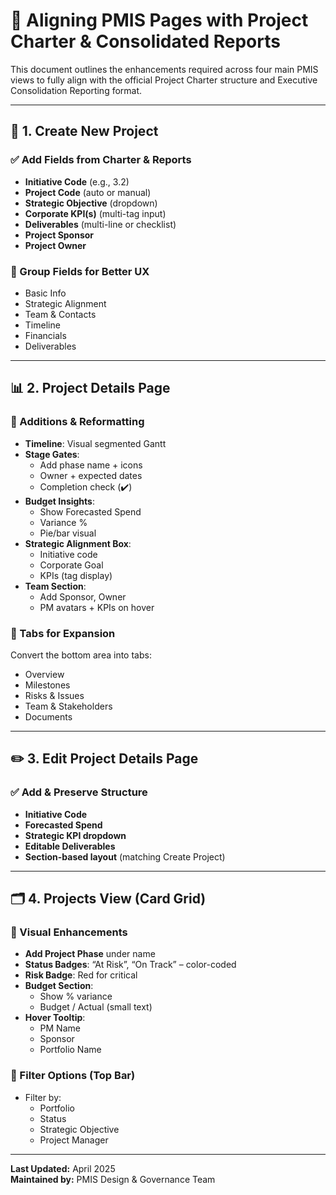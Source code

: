 # 🔄 Aligning PMIS Pages with Project Charter & Consolidated Reports

This document outlines the enhancements required across four main PMIS views to fully align with the official Project Charter structure and Executive Consolidation Reporting format.

---

## 📝 1. Create New Project

### ✅ Add Fields from Charter & Reports
- **Initiative Code** (e.g., 3.2)
- **Project Code** (auto or manual)
- **Strategic Objective** (dropdown)
- **Corporate KPI(s)** (multi-tag input)
- **Deliverables** (multi-line or checklist)
- **Project Sponsor**
- **Project Owner**

### 🔄 Group Fields for Better UX
- Basic Info
- Strategic Alignment
- Team & Contacts
- Timeline
- Financials
- Deliverables

---

## 📊 2. Project Details Page

### 🧩 Additions & Reformatting
- **Timeline**: Visual segmented Gantt
- **Stage Gates**:
  - Add phase name + icons
  - Owner + expected dates
  - Completion check (✔️)
- **Budget Insights**:
  - Show Forecasted Spend
  - Variance %
  - Pie/bar visual
- **Strategic Alignment Box**:
  - Initiative code
  - Corporate Goal
  - KPIs (tag display)
- **Team Section**:
  - Add Sponsor, Owner
  - PM avatars + KPIs on hover

### 🧭 Tabs for Expansion
Convert the bottom area into tabs:
- Overview
- Milestones
- Risks & Issues
- Team & Stakeholders
- Documents

---

## ✏️ 3. Edit Project Details Page

### ✅ Add & Preserve Structure
- **Initiative Code**
- **Forecasted Spend**
- **Strategic KPI dropdown**
- **Editable Deliverables**
- **Section-based layout** (matching Create Project)

---

## 🗂 4. Projects View (Card Grid)

### 📌 Visual Enhancements
- **Add Project Phase** under name
- **Status Badges**: “At Risk”, “On Track” – color-coded
- **Risk Badge**: Red for critical
- **Budget Section**:
  - Show % variance
  - Budget / Actual (small text)
- **Hover Tooltip**:
  - PM Name
  - Sponsor
  - Portfolio Name

### 🧰 Filter Options (Top Bar)
- Filter by:
  - Portfolio
  - Status
  - Strategic Objective
  - Project Manager

---

**Last Updated:** April 2025  
**Maintained by:** PMIS Design & Governance Team